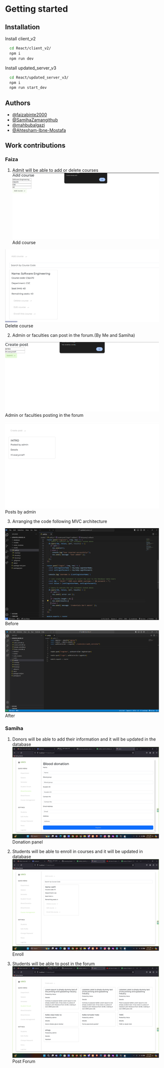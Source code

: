 # Getting started

## Installation

Install client_v2

```bash
  cd React/client_v2/
  npm i
  npm run dev
```

Install updated_server_v3

```bash
  cd React/updated_server_v3/
  npm i
  npm run start_dev
```

## Authors

- [@faizabinte2000](https://github.com/faizabinte2000)
- [@SamihaZamangithub](https://github.com/SamihaZamangithub)
- [@mahbubalgazi](https://github.com/mahbubalgazi)
- [@Ahtesham-Ibne-Mostafa](https://github.com/Ahtesham-Ibne-Mostafa)

## Work contributions

### Faiza
1. Admit will be able to add or delete courses
![Add course](screenshots/faiza/add-course.png)Add course

![Delete course](screenshots/faiza/delete-course.png)Delete course


2. Admin or faculties can post in the forum.(By Me and Samiha)

![Admin or faculties posting in the forum](screenshots/faiza/posting-in-the-forum.png)Admin or faculties posting in the forum

![Posts by admin](screenshots/faiza/posts-by-admin.png)Posts by admin

3. Arranging the code following MVC architecture

![Before](screenshots/faiza/before-refactor.png)Before

![After](screenshots/faiza/after-refactor.png)After

### Samiha
1. Donors will be able to add their information and it will be updated in the database
![Donation panel](screenshots/samiha/donor-panel.png)Donation panel

2. Students will be able to enroll in courses and it will be updated in database
![Enroll](screenshots/samiha/enroll-course.png)Enroll

3. Students will be able to post in the forum
![Post Forum](screenshots/samiha/post-forum.png)Post Forum
